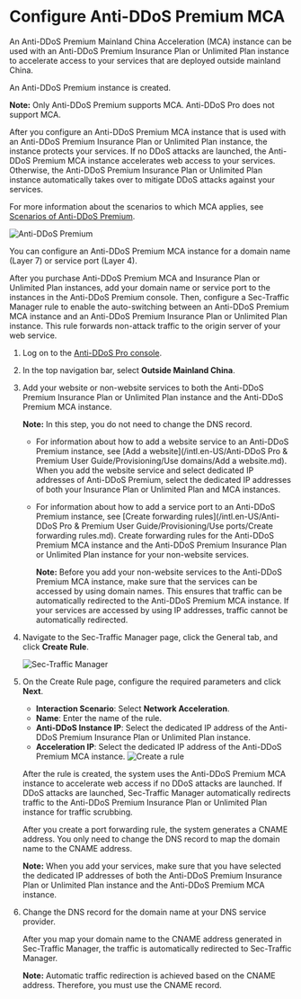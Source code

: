 # Configure Anti-DDoS Premium MCA

An Anti-DDoS Premium Mainland China Acceleration \(MCA\) instance can be used with an Anti-DDoS Premium Insurance Plan or Unlimited Plan instance to accelerate access to your services that are deployed outside mainland China.

An Anti-DDoS Premium instance is created.

**Note:** Only Anti-DDoS Premium supports MCA. Anti-DDoS Pro does not support MCA.

After you configure an Anti-DDoS Premium MCA instance that is used with an Anti-DDoS Premium Insurance Plan or Unlimited Plan instance, the instance protects your services. If no DDoS attacks are launched, the Anti-DDoS Premium MCA instance accelerates web access to your services. Otherwise, the Anti-DDoS Premium Insurance Plan or Unlimited Plan instance automatically takes over to mitigate DDoS attacks against your services.

For more information about the scenarios to which MCA applies, see [Scenarios of Anti-DDoS Premium]().

![Anti-DDoS Premium](https://static-aliyun-doc.oss-cn-hangzhou.aliyuncs.com/assets/img/en-US/0886328951/p35306.png)

You can configure an Anti-DDoS Premium MCA instance for a domain name \(Layer 7\) or service port \(Layer 4\).

After you purchase Anti-DDoS Premium MCA and Insurance Plan or Unlimited Plan instances, add your domain name or service port to the instances in the Anti-DDoS Premium console. Then, configure a Sec-Traffic Manager rule to enable the auto-switching between an Anti-DDoS Premium MCA instance and an Anti-DDoS Premium Insurance Plan or Unlimited Plan instance. This rule forwards non-attack traffic to the origin server of your web service.

1.  Log on to the [Anti-DDoS Pro console](https://yundun.console.aliyun.com/?p=ddoscoo).

2.  In the top navigation bar, select **Outside Mainland China**.

3.  Add your website or non-website services to both the Anti-DDoS Premium Insurance Plan or Unlimited Plan instance and the Anti-DDoS Premium MCA instance.

    **Note:** In this step, you do not need to change the DNS record.

    -   For information about how to add a website service to an Anti-DDoS Premium instance, see [Add a website](/intl.en-US/Anti-DDoS Pro & Premium User Guide/Provisioning/Use domains/Add a website.md). When you add the website service and select dedicated IP addresses of Anti-DDoS Premium, select the dedicated IP addresses of both your Insurance Plan or Unlimited Plan and MCA instances.
    -   For information about how to add a service port to an Anti-DDoS Premium instance, see [Create forwarding rules](/intl.en-US/Anti-DDoS Pro & Premium User Guide/Provisioning/Use ports/Create forwarding rules.md). Create forwarding rules for the Anti-DDoS Premium MCA instance and the Anti-DDoS Premium Insurance Plan or Unlimited Plan instance for your non-website services.

        **Note:** Before you add your non-website services to the Anti-DDoS Premium MCA instance, make sure that the services can be accessed by using domain names. This ensures that traffic can be automatically redirected to the Anti-DDoS Premium MCA instance. If your services are accessed by using IP addresses, traffic cannot be automatically redirected.

4.  Navigate to the Sec-Traffic Manager page, click the General tab, and click **Create Rule**.

    ![Sec-Traffic Manager](https://static-aliyun-doc.oss-cn-hangzhou.aliyuncs.com/assets/img/en-US/1471097951/p65412.png)

5.  On the Create Rule page, configure the required parameters and click **Next**.

    -   **Interaction Scenario**: Select **Network Acceleration**.
    -   **Name**: Enter the name of the rule.
    -   **Anti-DDoS Instance IP**: Select the dedicated IP address of the Anti-DDoS Premium Insurance Plan or Unlimited Plan instance.
    -   **Acceleration IP**: Select the dedicated IP address of the Anti-DDoS Premium MCA instance.
    ![Create a rule](https://static-aliyun-doc.oss-cn-hangzhou.aliyuncs.com/assets/img/en-US/0886328951/p35312.png)

    After the rule is created, the system uses the Anti-DDoS Premium MCA instance to accelerate web access if no DDoS attacks are launched. If DDoS attacks are launched, Sec-Traffic Manager automatically redirects traffic to the Anti-DDoS Premium Insurance Plan or Unlimited Plan instance for traffic scrubbing.

    After you create a port forwarding rule, the system generates a CNAME address. You only need to change the DNS record to map the domain name to the CNAME address.

    **Note:** When you add your services, make sure that you have selected the dedicated IP addresses of both the Anti-DDoS Premium Insurance Plan or Unlimited Plan instance and the Anti-DDoS Premium MCA instance.

6.  Change the DNS record for the domain name at your DNS service provider.

    After you map your domain name to the CNAME address generated in Sec-Traffic Manager, the traffic is automatically redirected to Sec-Traffic Manager.

    **Note:** Automatic traffic redirection is achieved based on the CNAME address. Therefore, you must use the CNAME record.


